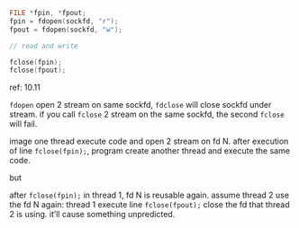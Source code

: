 ```c
FILE *fpin, *fpout;
fpin = fdopen(sockfd, "r");
fpout = fdopen(sockfd, "w");

// read and write

fclose(fpin);
fclose(fpout);
```

ref: 10.11

`fdopen` open 2 stream on same sockfd, `fdclose` will close sockfd under stream. if you call `fclose` 2 stream on the same sockfd, the second `fclose` will fail.

image one thread execute code and open 2 stream on fd N. after execution of line `fclose(fpin);`, program create another thread and execute the same code.

but

after `fclose(fpin);` in thread 1, fd N is reusable again. assume thread 2 use the fd N again: thread 1 execute line `fclose(fpout);` close the fd that thread 2 is using. it’ll cause something unpredicted.